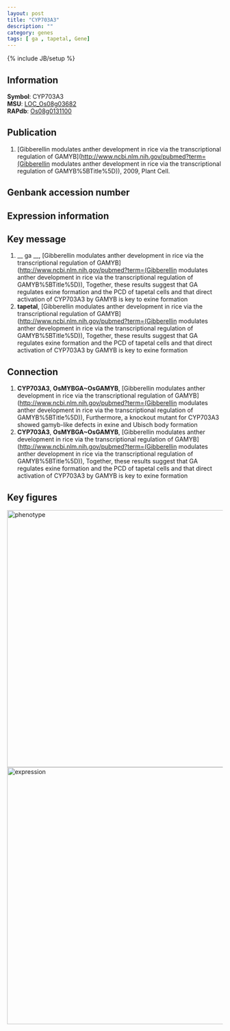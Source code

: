 ```yaml
---
layout: post
title: "CYP703A3"
description: ""
category: genes
tags: [ ga , tapetal, Gene]
---
```

{% include JB/setup %}

## Information
__Symbol__: CYP703A3  
__MSU__: [LOC_Os08g03682](http://rice.plantbiology.msu.edu/cgi-bin/ORF_infopage.cgi?orf=LOC_Os08g03682)  
__RAPdb__: [Os08g0131100](http://rapdb.dna.affrc.go.jp/viewer/gbrowse_details/irgsp1?name=Os08g0131100)  

## Publication
1. [Gibberellin modulates anther development in rice via the transcriptional regulation of GAMYB](http://www.ncbi.nlm.nih.gov/pubmed?term=(Gibberellin modulates anther development in rice via the transcriptional regulation of GAMYB%5BTitle%5D)), 2009, Plant Cell.

## Genbank accession number

## Expression information

## Key message
1. __ ga __, [Gibberellin modulates anther development in rice via the transcriptional regulation of GAMYB](http://www.ncbi.nlm.nih.gov/pubmed?term=(Gibberellin modulates anther development in rice via the transcriptional regulation of GAMYB%5BTitle%5D)),  Together, these results suggest that GA regulates exine formation and the PCD of tapetal cells and that direct activation of CYP703A3 by GAMYB is key to exine formation
2. __tapetal__, [Gibberellin modulates anther development in rice via the transcriptional regulation of GAMYB](http://www.ncbi.nlm.nih.gov/pubmed?term=(Gibberellin modulates anther development in rice via the transcriptional regulation of GAMYB%5BTitle%5D)),  Together, these results suggest that GA regulates exine formation and the PCD of tapetal cells and that direct activation of CYP703A3 by GAMYB is key to exine formation

## Connection
1. __CYP703A3__, __OsMYBGA~OsGAMYB__, [Gibberellin modulates anther development in rice via the transcriptional regulation of GAMYB](http://www.ncbi.nlm.nih.gov/pubmed?term=(Gibberellin modulates anther development in rice via the transcriptional regulation of GAMYB%5BTitle%5D)),  Furthermore, a knockout mutant for CYP703A3 showed gamyb-like defects in exine and Ubisch body formation
2. __CYP703A3__, __OsMYBGA~OsGAMYB__, [Gibberellin modulates anther development in rice via the transcriptional regulation of GAMYB](http://www.ncbi.nlm.nih.gov/pubmed?term=(Gibberellin modulates anther development in rice via the transcriptional regulation of GAMYB%5BTitle%5D)),  Together, these results suggest that GA regulates exine formation and the PCD of tapetal cells and that direct activation of CYP703A3 by GAMYB is key to exine formation

## Key figures
<img src="http://ricencode.github.io/images/CYP703A3.pheno.png" alt="phenotype"  style="width: 600px;"/>

<img src="http://ricencode.github.io/images/CYP703A3.exp.png" alt="expression"  style="width: 600px;"/>


